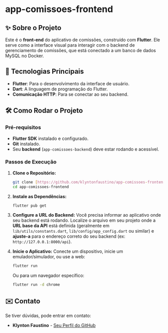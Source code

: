 # app-comissoes-frontend

## ✨ Sobre o Projeto

Este é o **front-end** do aplicativo de comissões, construído com **Flutter**. Ele serve como a interface visual para interagir com o backend de gerenciamento de comissões, que está conectado a um banco de dados MySQL no Docker.

## 🚀 Tecnologias Principais

- **Flutter**: Para o desenvolvimento da interface de usuário.
- **Dart**: A linguagem de programação do Flutter.
- **Comunicação HTTP**: Para se conectar ao seu backend.

## 🛠️ Como Rodar o Projeto

### Pré-requisitos

- **Flutter SDK** instalado e configurado.
- **Git** instalado.
- Seu **backend** (`app-comissoes-backend`) deve estar rodando e acessível.

### Passos de Execução

1.  **Clone o Repositório:**

    ```bash
    git clone [https://github.com/klyntonfaustino/app-comissoes-frontend.git](https://github.com/klyntonfaustino/app-comissoes-frontend.git)
    cd app-comissoes-frontend
    ```

2.  **Instale as Dependências:**

    ```bash
    flutter pub get
    ```

3.  **Configure a URL do Backend:**
    Você precisa informar ao aplicativo onde seu backend está rodando. Localize o arquivo em seu projeto onde a **URL base da API** está definida (geralmente em `lib/utils/constants.dart`, `lib/config/app_config.dart` ou similar) e **ajuste-a** para o endereço correto do seu backend (ex: `http://127.0.0.1:8000/api`).

4.  **Inicie o Aplicativo:**
    Conecte um dispositivo, inicie um emulador/simulador, ou use a web:
    ```bash
    flutter run
    ```
    Ou para um navegador específico:
    ```bash
    flutter run -d chrome
    ```

## ✉️ Contato

Se tiver dúvidas, pode entrar em contato:

- **Klynton Faustino** - [Seu Perfil do GitHub](https://github.com/klyntonfaustino)
